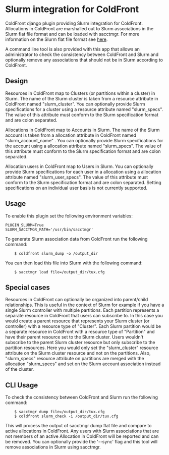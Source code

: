 # Slurm integration for ColdFront

ColdFront django plugin providing Slurm integration for ColdFront.
Allocations in ColdFront are marshalled out to Slurm associations in the
Slurm flat file format and can be loaded with sacctmgr. For more information on
the Slurm flat file format see [here](https://slurm.schedmd.com/sacctmgr.html).

A command line tool is also provided with this app that allows an administrator
to check the consistency between ColdFront and Slurm and optionally remove any
associations that should not be in Slurm according to ColdFront.

## Design

Resources in ColdFront map to Clusters (or partitions within a cluster) in
Slurm. The name of the Slurm cluster is taken from a resource attribute in
ColdFront named "slurm\_cluster".  You can optionally provide Slurm
specifications for a cluster using a resource attribute named "slurm\_specs".
The value of this attribute must conform to the Slurm specification format and
are colon separated.

Allocations in ColdFront map to Accounts in Slurm. The name of the Slurm
account is taken from a allocation attribute in ColdFront named
"slurm\_account\_name" . You can optionally provide Slurm specifications for
the account using a allocation attribute named "slurm\_specs". The value of
this attribute must conform to the Slurm specification format and are colon
separated.

Allocation users in ColdFront map to Users in Slurm. You can optionally
provide Slurm specifications for each user in a allocation using a
allocation attribute named "slurm\_user\_specs". The value of this attribute
must conform to the Slurm specification format and are colon separated. Setting
specifications on an individual user basis is not currently supported.

## Usage

To enable this plugin set the following environment variables:

```
PLUGIN_SLURM=True
SLURM_SACCTMGR_PATH='/usr/bin/sacctmgr' 
```

To generate Slurm association data from ColdFront run the following command:

```
    $ coldfront slurm_dump -o /output_dir
```

You can then load this file into Slurm with the following command:

```
    $ sacctmgr load file=/output_dir/tux.cfg

```

## Special cases

Resources in ColdFront can optionally be organized into parent/child
relationships. This is useful in the context of Slurm for example if you have a
single Slurm controller with multiple partitions. Each partition represents a
separate resource in ColdFront that users can subscribe to. In this case you
would create a parent resource that represents your Slurm cluster (or
controller) with a resource type of "Cluster". Each Slurm partition would be a
separate resource in ColdFront with a resource type of "Partition" and have
their parent resource set to the Slurm cluster. Users wouldn't subscribe to the
parent Slurm cluster resource but only subscribe to the partition resources. Here
you would only set the "slurm\_cluster" resource attribute on the Slurm cluster
resource and not on the partitions. Also, "slurm\_specs" resource attribute on
partitions are merged with the allocation "slurm\_specs" and set on the Slurm
account association instead of the cluster.

## CLI Usage

To check the consistency between ColdFront and Slurm run the following command:

```
    $ sacctmgr dump file=/output_dir/tux.cfg
    $ coldfront slurm_check -i /output_dir/tux.cfg
```

This will process the output of sacctmgr dump flat file and compare to active
allocations in ColdFront. Any users with Slurm associations that are not
members of an active Allocation in ColdFront will be reported and can be
removed. You can optionally provide the '--sync' flag and this tool will remove
associations in Slurm using sacctmgr.
